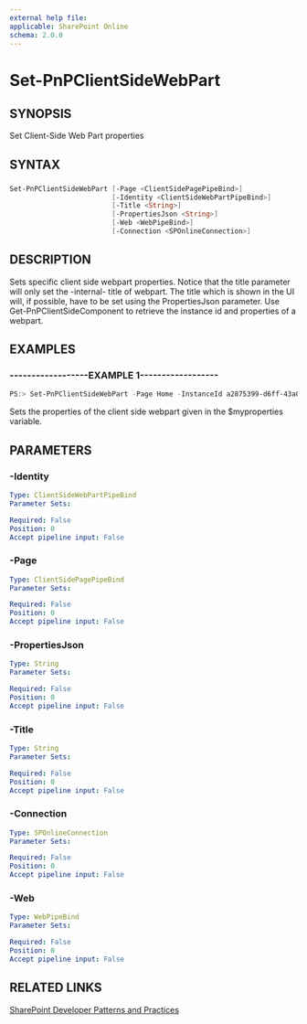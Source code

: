 ```yaml
---
external help file:
applicable: SharePoint Online
schema: 2.0.0
---
```

# Set-PnPClientSideWebPart

## SYNOPSIS
Set Client-Side Web Part properties

## SYNTAX 

### 
```powershell
Set-PnPClientSideWebPart [-Page <ClientSidePagePipeBind>]
                         [-Identity <ClientSideWebPartPipeBind>]
                         [-Title <String>]
                         [-PropertiesJson <String>]
                         [-Web <WebPipeBind>]
                         [-Connection <SPOnlineConnection>]
```

## DESCRIPTION
Sets specific client side webpart properties. Notice that the title parameter will only set the -internal- title of webpart. The title which is shown in the UI will, if possible, have to be set using the PropertiesJson parameter. Use Get-PnPClientSideComponent to retrieve the instance id and properties of a webpart.

## EXAMPLES

### ------------------EXAMPLE 1------------------
```powershell
PS:> Set-PnPClientSideWebPart -Page Home -InstanceId a2875399-d6ff-43a0-96da-be6ae5875f82 -PropertiesJson $myproperties
```

Sets the properties of the client side webpart given in the $myproperties variable.

## PARAMETERS

### -Identity


```yaml
Type: ClientSideWebPartPipeBind
Parameter Sets: 

Required: False
Position: 0
Accept pipeline input: False
```

### -Page


```yaml
Type: ClientSidePagePipeBind
Parameter Sets: 

Required: False
Position: 0
Accept pipeline input: False
```

### -PropertiesJson


```yaml
Type: String
Parameter Sets: 

Required: False
Position: 0
Accept pipeline input: False
```

### -Title


```yaml
Type: String
Parameter Sets: 

Required: False
Position: 0
Accept pipeline input: False
```

### -Connection


```yaml
Type: SPOnlineConnection
Parameter Sets: 

Required: False
Position: 0
Accept pipeline input: False
```

### -Web


```yaml
Type: WebPipeBind
Parameter Sets: 

Required: False
Position: 0
Accept pipeline input: False
```

## RELATED LINKS

[SharePoint Developer Patterns and Practices](http://aka.ms/sppnp)